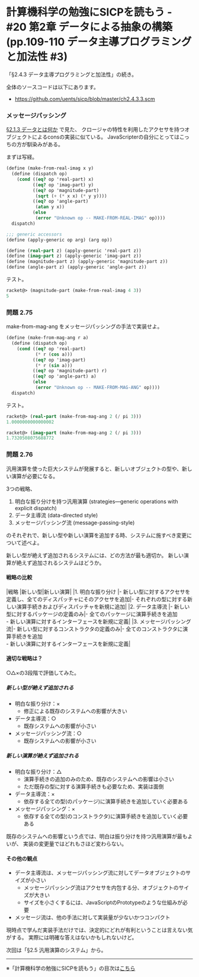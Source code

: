 計算機科学の勉強にSICPを読もう - #20 第2章 データによる抽象の構築 (pp.109-110 データ主導プログラミングと加法性 #3)
======================================

「§2.4.3 データ主導プログラミングと加法性」の続き。

全体のソースコードは以下にあります。

* https://github.com/uents/sicp/blob/master/ch2.4.3.3.scm


### メッセージパッシング

[§2.1.3 データとは何か](/entry/sicp/005-ch2.1.md) で見た、
クロージャの特性を利用したアクセサを持つオブジェクトによるconsの実装に似ている。
JavaScripterの自分にとってはこっちの方が馴染みがある。

まずは写経。

```scheme
(define (make-from-real-imag x y)
  (define (dispatch op)
	(cond ((eq? op 'real-part) x)
		  ((eq? op 'imag-part) y)
		  ((eq? op 'magnitude-part)
		   (sqrt (+ (* x x) (* y y))))
		  ((eq? op 'angle-part)
		   (atan y x))
		  (else
		   (error "Unknown op -- MAKE-FROM-REAL-IMAG" op))))
  dispatch)

;;; generic accessors
(define (apply-generic op arg) (arg op))

(define (real-part z) (apply-generic 'real-part z))
(define (imag-part z) (apply-generic 'imag-part z))
(define (magnitude-part z) (apply-generic 'magnitude-part z))
(define (angle-part z) (apply-generic 'angle-part z))
```

テスト。

```scheme
racket@> (magnitude-part (make-from-real-imag 4 3))
5
```

### 問題 2.75

make-from-mag-ang をメッセージパッシングの手法で実装せよ。

```scheme
(define (make-from-mag-ang r a)
  (define (dispatch op)
	(cond ((eq? op 'real-part)
		   (* r (cos a)))
		  ((eq? op 'imag-part)
		   (* r (sin a)))
		  ((eq? op 'magnitude-part) r)
		  ((eq? op 'angle-part) a)
		  (else
		   (error "Unknown op -- MAKE-FROM-MAG-ANG" op))))
  dispatch)
```

テスト。

```scheme
racket@> (real-part (make-from-mag-ang 2 (/ pi 3)))
1.0000000000000002

racket@> (imag-part (make-from-mag-ang 2 (/ pi 3)))
1.7320508075688772
```

### 問題 2.76

汎用演算を使った巨大システムが発展すると、新しいオブジェクトの型や、新しい演算が必要になる。

3つの戦略、

1. 明白な振り分けを持つ汎用演算 (strategies—generic operations with explicit dispatch)
2. データ主導流 (data-directed style)
3. メッセージパッシング流 (message-passing-style)

のそれぞれで、新しい型や新しい演算を追加する時、システムに施すべき変更について述べよ。

新しい型が絶えず追加されるシステムには、どの方法が最も適切か。
新しい演算が絶えず追加されるシステムはどうか。

#### 戦略の比較

|戦略                     |新しい型|新しい演算|
|1. 明白な振り分け        |- 新しい型に対するアクセサを定義し、全てのディスパッチャにそのアクセサを追加|- それぞれの型に対する新しい演算手続きおよびディスパッチャを新規に追加|
|2. データ主導流          |- 新しい型に対するパッケージの定義のみ|- 全てのパッケージに演算手続きを追加<br>- 新しい演算に対するインターフェースを新規に定義|
|3. メッセージパッシング流|- 新しい型に対するコンストラクタの定義のみ|- 全てのコンストラクタに演算手続きを追加<br>- 新しい演算に対するインターフェースを新規に定義|

#### 適切な戦略は？

○△×の3段階で評価してみた。

##### 新しい型が絶えず追加される

- 明白な振り分け：×
  + 修正による既存のシステムへの影響が大きい
- データ主導流：○
  + 既存システムへの影響が小さい
- メッセージパッシング流：○
  + 既存システムへの影響が小さい

##### 新しい演算が絶えず追加される

- 明白な振り分け：△
  + 演算手続きの追加のみのため、既存のシステムへの影響は小さい
  + ただ既存の型に対する演算手続きも必要なため、実装は面倒
- データ主導流：×
  + 依存する全ての型(のパッケージ)に演算手続きを追加していく必要ある
- メッセージパッシング：×
  + 依存する全ての型(のコンストラクタ)に演算手続きを追加していく必要ある

既存のシステムへの影響という点では、明白は振り分けを持つ汎用演算が最もよいが、
実装の変更量ではどれもさほど変わらない。

#### その他の観点

- データ主導流は、メッセージパッシング流に対してデータオブジェクトのサイズが小さい
  + メッセージパッシング流はアクセサを内包する分、オブジェクトのサイズが大きい
  + サイズを小さくするには、JavaScriptのPrototypeのような仕組みが必要
- メッセージ流は、他の手法に対して実装量が少ないかつコンパクト


現時点で学んだ実装手法だけでは、決定的にどれが有利ということは言えない気がする。
実際には明確な答えはないかもしれないけど。


次回は「§2.5 汎用演算のシステム」から。

--------------------------------

※「計算機科学の勉強にSICPを読もう」の目次は[こちら](/entry/sicp/index.md)

